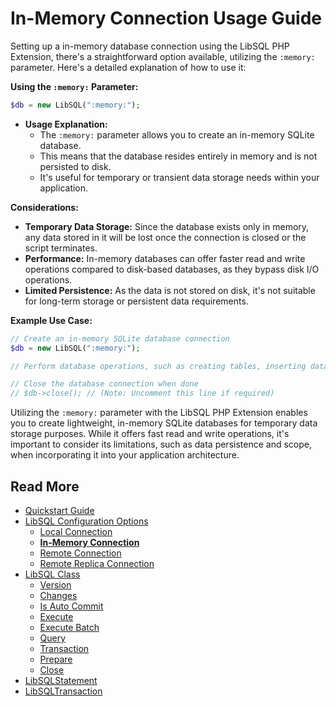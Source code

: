 # In-Memory Connection Usage Guide

Setting up a in-memory database connection using the LibSQL PHP Extension, there's a straightforward option available, utilizing the `:memory:` parameter. Here's a detailed explanation of how to use it:

**Using the `:memory:` Parameter:**

```php
$db = new LibSQL(":memory:");
```

- **Usage Explanation:**
  - The `:memory:` parameter allows you to create an in-memory SQLite database.
  - This means that the database resides entirely in memory and is not persisted to disk.
  - It's useful for temporary or transient data storage needs within your application.

**Considerations:**

- **Temporary Data Storage:** Since the database exists only in memory, any data stored in it will be lost once the connection is closed or the script terminates.
- **Performance:** In-memory databases can offer faster read and write operations compared to disk-based databases, as they bypass disk I/O operations.
- **Limited Persistence:** As the data is not stored on disk, it's not suitable for long-term storage or persistent data requirements.

**Example Use Case:**

```php
// Create an in-memory SQLite database connection
$db = new LibSQL(":memory:");

// Perform database operations, such as creating tables, inserting data, etc.

// Close the database connection when done
// $db->close(); // (Note: Uncomment this line if required)
```

Utilizing the `:memory:` parameter with the LibSQL PHP Extension enables you to create lightweight, in-memory SQLite databases for temporary data storage purposes. While it offers fast read and write operations, it's important to consider its limitations, such as data persistence and scope, when incorporating it into your application architecture.

## Read More

- [Quickstart Guide](quick-start.md)
- [LibSQL Configuration Options](000-configuration.md)
    - [Local Connection](001-local-connection.md)
    - **[In-Memory Connection](002-memory-connection.md)**
    - [Remote Connection](003-remote-connection.md)
    - [Remote Replica Connection](004-remote-replica-connection.md)
- [LibSQL Class](005-LibSQL-class.md)
    - [Version](006-version.md)
    - [Changes](007-changes.md)
    - [Is Auto Commit](008-isAutocommit.md)
    - [Execute](009-execute.md)
    - [Execute Batch](010-executeBatch.md)
    - [Query](011-query.md)
    - [Transaction](012-transaction.md)
    - [Prepare](013-prepare.md)
    - [Close](014-close.md)
- [LibSQLStatement](015-LibSQLStatement.md)
- [LibSQLTransaction](016-LibSQLTransaction.md)
